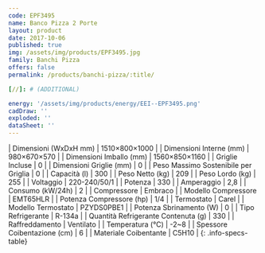 ```yaml
---
code: EPF3495
name: Banco Pizza 2 Porte
layout: product
date: 2017-10-06
published: true
img: /assets/img/products/EPF3495.jpg
family: Banchi Pizza
offers: false
permalink: /products/banchi-pizza/:title/

[//]: # (ADDITIONAL)

energy: '/assets/img/products/energy/EEI--EPF3495.png'
cadDraw: ''
exploded: ''
dataSheet: ''
---
```



| Dimensioni (WxDxH mm) | 1510×800×1000 |
| Dimensioni Interne (mm) | 980×670×570 |
| Dimensioni Imballo (mm) | 1560×850×1160 |
| Griglie Incluse | 0 |
| Dimensioni Griglie (mm) | 0 |
| Peso Massimo Sostenibile per Griglia | 0 |
| Capacità (l) | 300 |
| Peso Netto (kg) | 209 |
| Peso Lordo (kg) | 255 |
| Voltaggio | 220-240/50/1 |
| Potenza | 330 |
| Amperaggio | 2,8 |
| Consumo (kW/24h) | 2 |
| Compressore | Embraco |
| Modello Compressore | EMT65HLR |
| Potenza Compressore (hp) | 1/4 |
| Termostato | Carel |
| Modello Termostato | PZYDS0PBE1 |
| Potenza Sbrinamento (W) | 0 |
| Tipo Refrigerante | R-134a |
| Quantità Refrigerante Contenuta (g) | 330 |
| Raffreddamento | Ventilato |
| Temperatura (°C) | -2~8 |
| Spessore Coibentazione (cm) | 6 |
| Materiale Coibentante | C5H10 |
{: .info-specs-table}
